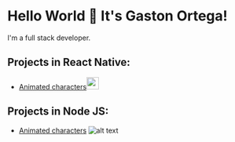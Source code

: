 # Hello World 👋 It's Gaston Ortega!
I'm a full stack developer.

## Projects in React Native:

* [Animated characters](https://github.com/GaezOrt/project1-frontend)<img src="https://upload.wikimedia.org/wikipedia/commons/thumb/a/a7/React-icon.svg/1200px-React-icon.svg.png" width="25" height="25">


## Projects in Node JS:

* [Animated characters](https://github.com/GaezOrt/project-backend) ![alt text](https://midu.dev/images/tags/node.png "Node JS")